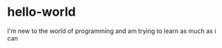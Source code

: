 hello-world
===========

I'm new to the world of programming and am trying to learn as much as i can
